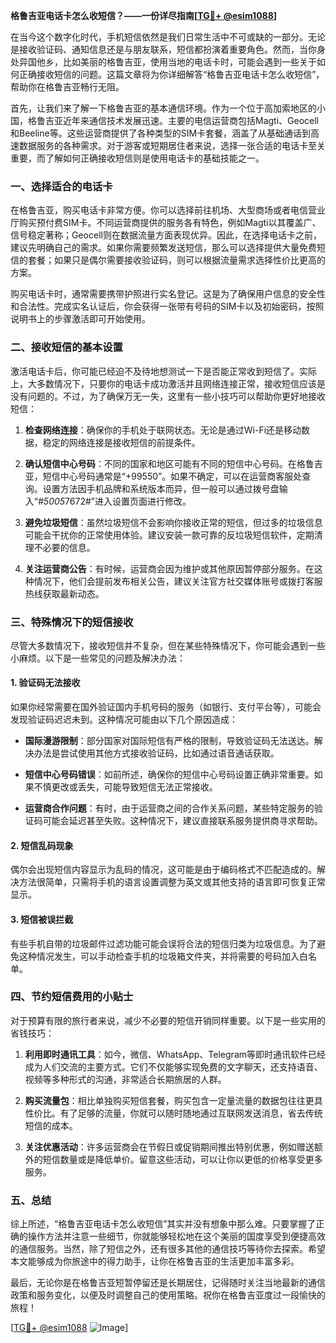 **格鲁吉亚电话卡怎么收短信？——一份详尽指南[[TG💪+ @esim1088](https://t.me/s/esim1088)]**

在当今这个数字化时代，手机短信依然是我们日常生活中不可或缺的一部分。无论是接收验证码、通知信息还是与朋友联系，短信都扮演着重要角色。然而，当你身处异国他乡，比如美丽的格鲁吉亚，使用当地的电话卡时，可能会遇到一些关于如何正确接收短信的问题。这篇文章将为你详细解答“格鲁吉亚电话卡怎么收短信”，帮助你在格鲁吉亚畅行无阻。

首先，让我们来了解一下格鲁吉亚的基本通信环境。作为一个位于高加索地区的小国，格鲁吉亚近年来通信技术发展迅速。主要的电信运营商包括Magti、Geocell和Beeline等。这些运营商提供了各种类型的SIM卡套餐，涵盖了从基础通话到高速数据服务的各种需求。对于游客或短期居住者来说，选择一张合适的电话卡至关重要，而了解如何正确接收短信则是使用电话卡的基础技能之一。

### 一、选择适合的电话卡

在格鲁吉亚，购买电话卡非常方便。你可以选择前往机场、大型商场或者电信营业厅购买预付费SIM卡。不同运营商提供的服务各有特色，例如Magti以其覆盖广、信号稳定著称；Geocell则在数据流量方面表现优异。因此，在选择电话卡之前，建议先明确自己的需求。如果你需要频繁发送短信，那么可以选择提供大量免费短信的套餐；如果只是偶尔需要接收验证码，则可以根据流量需求选择性价比更高的方案。

购买电话卡时，通常需要携带护照进行实名登记。这是为了确保用户信息的安全性和合法性。完成实名认证后，你会获得一张带有号码的SIM卡以及初始密码，按照说明书上的步骤激活即可开始使用。

### 二、接收短信的基本设置

激活电话卡后，你可能已经迫不及待地想测试一下是否能正常收到短信了。实际上，大多数情况下，只要你的电话卡成功激活并且网络连接正常，接收短信应该是没有问题的。不过，为了确保万无一失，这里有一些小技巧可以帮助你更好地接收短信：

1. **检查网络连接**：确保你的手机处于联网状态。无论是通过Wi-Fi还是移动数据，稳定的网络连接是接收短信的前提条件。
   
2. **确认短信中心号码**：不同的国家和地区可能有不同的短信中心号码。在格鲁吉亚，短信中心号码通常是“+99550”。如果不确定，可以在运营商客服处查询。设置方法因手机品牌和系统版本而异，但一般可以通过拨号盘输入“*#5005*7672#”进入设置页面进行修改。

3. **避免垃圾短信**：虽然垃圾短信不会影响你接收正常的短信，但过多的垃圾信息可能会干扰你的正常使用体验。建议安装一款可靠的反垃圾短信软件，定期清理不必要的信息。

4. **关注运营商公告**：有时候，运营商会因为维护或其他原因暂停部分服务。在这种情况下，他们会提前发布相关公告，建议关注官方社交媒体账号或拨打客服热线获取最新动态。

### 三、特殊情况下的短信接收

尽管大多数情况下，接收短信并不复杂，但在某些特殊情况下，你可能会遇到一些小麻烦。以下是一些常见的问题及解决办法：

#### 1. 验证码无法接收

如果你经常需要在国外验证国内手机号码的服务（如银行、支付平台等），可能会发现验证码迟迟未到。这种情况可能由以下几个原因造成：

- **国际漫游限制**：部分国家对国际短信有严格的限制，导致验证码无法送达。解决办法是尝试使用其他方式接收验证码，比如通过语音通话获取。
  
- **短信中心号码错误**：如前所述，确保你的短信中心号码设置正确非常重要。如果不慎更改或丢失，可能导致短信无法正常接收。

- **运营商合作问题**：有时，由于运营商之间的合作关系问题，某些特定服务的验证码可能会延迟甚至失败。这种情况下，建议直接联系服务提供商寻求帮助。

#### 2. 短信乱码现象

偶尔会出现短信内容显示为乱码的情况，这可能是由于编码格式不匹配造成的。解决方法很简单，只需将手机的语言设置调整为英文或其他支持的语言即可恢复正常显示。

#### 3. 短信被误拦截

有些手机自带的垃圾邮件过滤功能可能会误将合法的短信归类为垃圾信息。为了避免这种情况发生，可以手动检查手机的垃圾箱文件夹，并将需要的号码加入白名单。

### 四、节约短信费用的小贴士

对于预算有限的旅行者来说，减少不必要的短信开销同样重要。以下是一些实用的省钱技巧：

1. **利用即时通讯工具**：如今，微信、WhatsApp、Telegram等即时通讯软件已经成为人们交流的主要方式。它们不仅能够实现免费的文字聊天，还支持语音、视频等多种形式的沟通，非常适合长期旅居的人群。

2. **购买流量包**：相比单独购买短信套餐，购买包含一定量流量的数据包往往更具性价比。有了足够的流量，你就可以随时随地通过互联网发送消息，省去传统短信的成本。

3. **关注优惠活动**：许多运营商会在节假日或促销期间推出特别优惠，例如赠送额外的短信数量或是降低单价。留意这些活动，可以让你以更低的价格享受更多服务。

### 五、总结

综上所述，“格鲁吉亚电话卡怎么收短信”其实并没有想象中那么难。只要掌握了正确的操作方法并注意一些细节，你就能够轻松地在这个美丽的国度享受到便捷高效的通信服务。当然，除了短信之外，还有很多其他的通信技巧等待你去探索。希望本文能够成为你旅途中的得力助手，让你在格鲁吉亚的生活更加丰富多彩。

最后，无论你是在格鲁吉亚短暂停留还是长期居住，记得随时关注当地最新的通信政策和服务变化，以便及时调整自己的使用策略。祝你在格鲁吉亚度过一段愉快的旅程！

[[TG💪+ @esim1088](https://t.me/s/esim1088) ![Image](https://i.postimg.cc/4NQfJmqS/Snipaste-2025-05-13-00-14-12.png)]